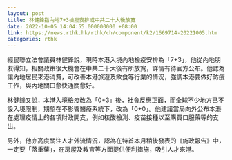 ```yaml
---
layout: post
title: 林健鋒指內地7+3檢疫安排或中共二十大後放寬
date: 2022-10-05 14:04:55.000000000 +08:00
link: https://news.rthk.hk/rthk/ch/component/k2/1669714-20221005.htm
categories: rthk
---
```


經民聯立法會議員林健鋒說，現時本港入境內地檢疫安排為「7+3」，他從內地朋友得知，相關政策很大機會在中共二十大後有所放寬，詳情有待官方公布。他認為讓內地居民來港消費，可改善本港旅遊及飲食等行業的情況，強調本港要做好防疫工作，與內地關口愈快通關愈好。

林健鋒又說，本港入境檢疫改為「0+3」後，社會反應正面，而全球不少地方已不設入境限制，期望在不影響醫療系統下，改為「0+0」。他建議當局向外公布本港在處理疫情上的各項財政開支，例如核酸檢測、疫苗接種以至購買口服藥等的支出。

另外，他亦高度關注人才外流情況，認為在特首本月稍後發表的《施政報告》中，一定要「落重藥」，在房屋及教育等方面提供便利措施，吸引人才來港。
